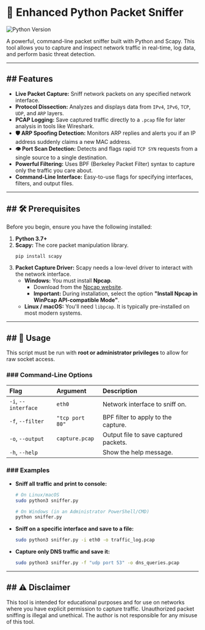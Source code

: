 # 🐍 Enhanced Python Packet Sniffer

![Python Version](https://img.shields.io/badge/python-3.7+-blue.svg)

A powerful, command-line packet sniffer built with Python and Scapy. This tool allows you to capture and inspect network traffic in real-time, log data, and perform basic threat detection.

---

## ## Features

* **Live Packet Capture:** Sniff network packets on any specified network interface.
* **Protocol Dissection:** Analyzes and displays data from `IPv4`, `IPv6`, `TCP`, `UDP`, and `ARP` layers.
* **PCAP Logging:** Save captured traffic directly to a `.pcap` file for later analysis in tools like Wireshark.
* **🛡️ ARP Spoofing Detection:** Monitors ARP replies and alerts you if an IP address suddenly claims a new MAC address.
* **👁️ Port Scan Detection:** Detects and flags rapid `TCP SYN` requests from a single source to a single destination.
* **Powerful Filtering:** Uses BPF (Berkeley Packet Filter) syntax to capture only the traffic you care about.
* **Command-Line Interface:** Easy-to-use flags for specifying interfaces, filters, and output files.

---

## ## 🛠️ Prerequisites

Before you begin, ensure you have the following installed:

1.  **Python 3.7+**
2.  **Scapy:** The core packet manipulation library.
    ```bash
    pip install scapy
    ```
3.  **Packet Capture Driver:** Scapy needs a low-level driver to interact with the network interface.
    * **Windows:** You must install **Npcap**.
        * Download from the [Npcap website](https://npcap.com/#download).
        * **Important:** During installation, select the option **"Install Npcap in WinPcap API-compatible Mode"**.
    * **Linux / macOS:** You'll need `libpcap`. It is typically pre-installed on most modern systems.

---

## ## 🚀 Usage

This script must be run with **root or administrator privileges** to allow for raw socket access.

### ### Command-Line Options

| Flag | Argument | Description |
| :--- | :--- | :--- |
| `-i`, `--interface` | `eth0` | Network interface to sniff on. |
| `-f`, `--filter` | `"tcp port 80"` | BPF filter to apply to the capture. |
| `-o`, `--output` | `capture.pcap` | Output file to save captured packets. |
| `-h`, `--help` | | Show the help message. |

### ### Examples

* **Sniff all traffic and print to console:**
    ```bash
    # On Linux/macOS
    sudo python3 sniffer.py

    # On Windows (in an Administrator PowerShell/CMD)
    python sniffer.py
    ```

* **Sniff on a specific interface and save to a file:**
    ```bash
    sudo python3 sniffer.py -i eth0 -o traffic_log.pcap
    ```

* **Capture only DNS traffic and save it:**
    ```bash
    sudo python3 sniffer.py -f "udp port 53" -o dns_queries.pcap
    ```

---

## ## ⚠️ Disclaimer

This tool is intended for educational purposes and for use on networks where you have explicit permission to capture traffic. Unauthorized packet sniffing is illegal and unethical. The author is not responsible for any misuse of this tool.